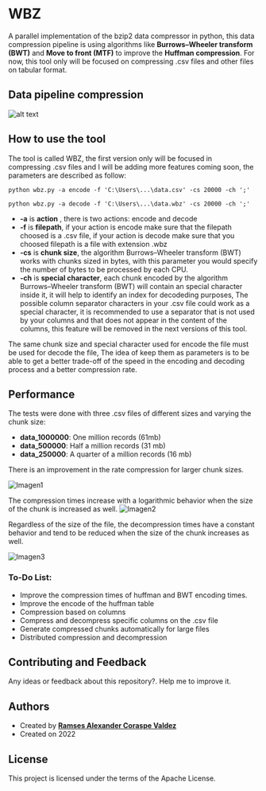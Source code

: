 # WBZ
A parallel implementation of the bzip2 data compressor in python, this data compression pipeline is using algorithms like **Burrows–Wheeler transform (BWT)** and **Move to front (MTF)** to improve the **Huffman compression**. For now, this tool only will be focused on compressing .csv files and other files on tabular format.
 

## Data pipeline compression
![alt text](https://wittline.github.io/wbz/img/wbz.png)

## How to use the tool
The tool is called WBZ, the first version only will be focused in compressing .csv files and I will be adding more features coming soon, the parameters are described as follow:


```linux 
python wbz.py -a encode -f 'C:\Users\...\data.csv' -cs 20000 -ch ';'

python wbz.py -a decode -f 'C:\Users\...\data.wbz' -cs 20000 -ch ';'
```

- **-a** is **action** , there is two actions: encode and decode
- **-f** is **filepath**, if your action is encode make sure that the filepath choosed is a .csv file, if your action is decode make sure that you choosed filepath is a file with extension .wbz
- **-cs** is **chunk size**, the algorithm Burrows–Wheeler transform (BWT) works with chunks sized in bytes, with this parameter you would specify the number of bytes to be processed by each CPU.
- **-ch** is **special character**, each chunk encoded by the algorithm Burrows–Wheeler transform (BWT) will contain an special character inside it, it will help to identify an index for decodeding purposes, The possible column separator characters in your .csv file could work as a special character, it is recommended to use a separator that is not used by your columns and that does not appear in the content of the columns, this feature will be removed in the next versions of this tool.


The same chunk size and special character used for encode the file must be used for decode the file, The idea of keep them as parameters is to be able to get a better trade-off of the speed in the encoding and decoding process and a better compression rate.

## Performance
The tests were done with three .csv files of different sizes and varying the chunk size:

- **data_1000000**: One million records (61mb)
- **data_500000**: Half a million records (31 mb)
- **data_250000**: A quarter of a million records (16 mb)

There is an improvement in the rate compression for larger chunk sizes.

![Imagen1](https://user-images.githubusercontent.com/8701464/164333632-da1a97bd-9438-4065-9d1b-bfd83b54e820.png)


The compression times increase with a logarithmic behavior when the size of the chunk is increased as well.
![Imagen2](https://user-images.githubusercontent.com/8701464/164333652-4e144edf-a8c2-49fc-b9de-3bd4536ea427.png)

Regardless of the size of the file, the decompression times have a constant behavior and tend to be reduced when the size of the chunk increases as well.

![Imagen3](https://user-images.githubusercontent.com/8701464/164333663-6c3aad0d-952e-458d-a230-82f752d626ac.png)


### To-Do List:

- Improve the compression times of huffman and BWT encoding times.
- Improve the encode of the huffman table
- Compression based on columns
- Compress and decompress specific columns on the .csv file
- Generate compressed chunks automatically for large files
- Distributed compression and decompression

## Contributing and Feedback
Any ideas or feedback about this repository?. Help me to improve it.

## Authors
- Created by <a href="https://www.linkedin.com/in/ramsescoraspe"><strong>Ramses Alexander Coraspe Valdez</strong></a>
- Created on 2022

## License
This project is licensed under the terms of the Apache License.
